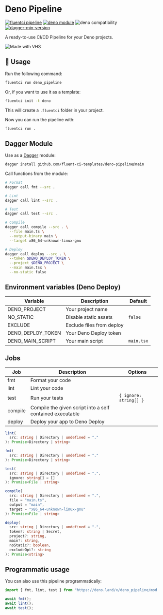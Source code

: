# Deno Pipeline

[![fluentci pipeline](https://img.shields.io/badge/dynamic/json?label=pkg.fluentci.io&labelColor=%23000&color=%23460cf1&url=https%3A%2F%2Fapi.fluentci.io%2Fv1%2Fpipeline%2Fdeno_pipeline&query=%24.version)](https://pkg.fluentci.io/deno_pipeline)
[![deno module](https://shield.deno.dev/x/deno_pipeline)](https://deno.land/x/deno_pipeline)
![deno compatibility](https://shield.deno.dev/deno/^1.37)
[![dagger-min-version](https://img.shields.io/badge/dagger%20version-v0.10.0-blue?color=3D66FF)](https://dagger.io)

A ready-to-use CI/CD Pipeline for your Deno projects.

![Made with VHS](https://vhs.charm.sh/vhs-3itysSnE548cLEyRNkuLAo.gif)

## 🚀 Usage

Run the following command:

```bash
fluentci run deno_pipeline
```

Or, if you want to use it as a template:

```bash
fluentci init -t deno
```

This will create a `.fluentci` folder in your project.

Now you can run the pipeline with:

```bash
fluentci run .
```

## Dagger Module

Use as a [Dagger](https://dagger.io) module:

```bash
dagger install github.com/fluent-ci-templates/deno-pipeline@main
```

Call functions from the module:

```bash
# Format
dagger call fmt --src .

# Lint
dagger call lint --src .

# Test
dagger call test --src . 

# Compile
dagger call compile --src . \
  --file main.ts \
  --output-binary main \
  --target x86_64-unknown-linux-gnu

# Deploy
dagger call deploy --src . \
  --token $DENO_DEPLOY_TOKEN \
  --project $DENO_PROJECT \
  --main main.tsx \
  --no-static false
```

## Environment variables (Deno Deploy)

| Variable          | Description               | Default    |
| ----------------- | ------------------------- | ---------- |
| DENO_PROJECT      | Your project name         |            |
| NO_STATIC         | Disable static assets     | `false`    |
| EXCLUDE           | Exclude files from deploy |            |
| DENO_DEPLOY_TOKEN | Your Deno Deploy token    |            |
| DENO_MAIN_SCRIPT  | Your main script          | `main.tsx` |

## Jobs

| Job     | Description                                               | Options                |
| ------- | --------------------------------------------------------- | ---------------------- |
| fmt     | Format your code                                          |                        |
| lint    | Lint your code                                            |                        |
| test    | Run your tests                                            | `{ ignore: string[] }` |
| compile | Compile the given script into a self contained executable |                        |
| deploy  | Deploy your app to Deno Deploy                            |                        |

```typescript
lint(
  src: string | Directory | undefined = "."
): Promise<Directory | string>

fmt(
  src: string | Directory | undefined = "."
): Promise<Directory | string>

test(
  src: string | Directory | undefined = ".",
  ignore: string[] = []
): Promise<File | string>

compile(
  src: string | Directory | undefined = ".",
  file = "main.ts",
  output = "main",
  target = "x86_64-unknown-linux-gnu"
): Promise<File | string>

deploy(
  src: string | Directory | undefined = ".",
  token?: string | Secret,
  project?: string,
  main?: string,
  noStatic?: boolean,
  excludeOpt?: string
): Promise<string>
```

## Programmatic usage

You can also use this pipeline programmatically:

```ts
import { fmt, lint, test } from "https://deno.land/x/deno_pipeline/mod.ts";

await fmt();
await lint();
await test();
```
